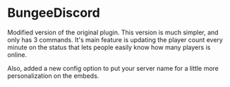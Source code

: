 # BungeeDiscord

Modified version of the original plugin. This version is much simpler, and only has 3 commands. It's main feature is updating the player count every minute on the status that lets people easily know how many players is online.

Also, added a new config option to put your server name for a little more personalization on the embeds.
